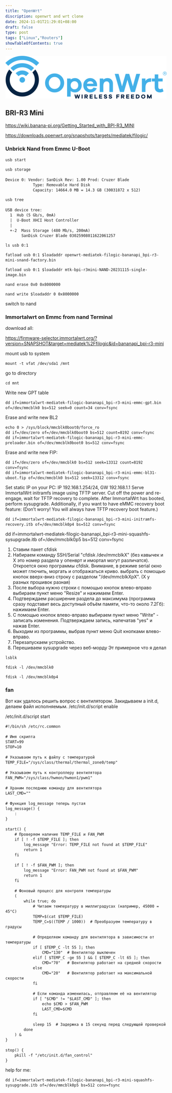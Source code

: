 ```yaml
---
title: "OpenWrt"
discription: openwrt and wrt clone
date: 2024-11-01T21:29:01+08:00 
draft: false
type: post
tags: ["Linux","Routers"]
showTableOfContents: true
--- 
```




![img](images/OpenWrt_Logo.svg)




## BRI-R3 Mini

https://wiki.banana-pi.org/Getting_Started_with_BPI-R3_MINI

https://downloads.openwrt.org/snapshots/targets/mediatek/filogic/

### Unbrick Nand from Emmc U-Boot


```
usb start
```

```
usb storage

Device 0: Vendor: SanDisk Rev: 1.00 Prod: Cruzer Blade
            Type: Removable Hard Disk
            Capacity: 14664.0 MB = 14.3 GB (30031872 x 512)
```

```
usb tree

USB device tree:
  1  Hub (5 Gb/s, 0mA)
  |  U-Boot XHCI Host Controller
  |
  +-2  Mass Storage (480 Mb/s, 200mA)
       SanDisk Cruzer Blade 03025908011622061257
```

```
ls usb 0:1 
```

```
fatload usb 0:1 $loadaddr openwrt-mediatek-filogic-bananapi_bpi-r3-mini-snand-factory.bin
```
```
fatload usb 0:1 $loadaddr mtk-bpi-r3mini-NAND-20231115-single-image.bin
```
```
nand erase 0x0 0x8000000
```
```
nand write $loadaddr 0 0x8000000
```
switch to nand


### Immortalwrt on Emmc from nand Terminal

download all:

https://firmware-selector.immortalwrt.org/?version=SNAPSHOT&target=mediatek%2Ffilogic&id=bananapi_bpi-r3-mini

mount usb to system
```
mount -t vfat /dev/sda1 /mnt
```
go to directory
```
cd mnt
```
Write new GPT table
```
dd if=immortalwrt-mediatek-filogic-bananapi_bpi-r3-mini-emmc-gpt.bin of=/dev/mmcblk0 bs=512 seek=0 count=34 conv=fsync
```
Erase and write new BL2
```
echo 0 > /sys/block/mmcblk0boot0/force_ro
dd if=/dev/zero of=/dev/mmcblk0boot0 bs=512 count=8192 conv=fsync
dd if=immortalwrt-mediatek-filogic-bananapi_bpi-r3-mini-emmc-preloader.bin of=/dev/mmcblk0boot0 bs=512 conv=fsync
```
Erase and write new FIP:
```
dd if=/dev/zero of=/dev/mmcblk0 bs=512 seek=13312 count=8192 conv=fsync
dd if=immortalwrt-mediatek-filogic-bananapi_bpi-r3-mini-emmc-bl31-uboot.fip of=/dev/mmcblk0 bs=512 seek=13312 conv=fsync
```
Set static IP on your PC:
IP 192.168.1.254/24, GW 192.168.1.1
Serve ImmortalWrt initramfs image using TFTP server.
Cut off the power and re-engage, wait for TFTP recovery to complete.
After ImmortalWrt has booted, perform sysupgrade.
Additionally, if you want to have eMMC recovery boot feature:
(Don’t worry! You will always have TFTP recovery boot feature.)




```
dd if=immortalwrt-mediatek-filogic-bananapi_bpi-r3-mini-initramfs-recovery.itb of=/dev/mmcblk0p4 bs=512 conv=fsync
```




dd if=immortalwrt-mediatek-filogic-bananapi_bpi-r3-mini-squashfs-sysupgrade.itb of=/dev/mmcblk0p5 bs=512 conv=fsync

1. Ставим пакет cfdisk
2. Набираем команду SSH/Serial "cfdisk /dev/mmcblkX" (без кавычек и Х это номер раздела у опенврт и имортал могут различатся). Откроется окно программы cfdisk. Внимание, в режиме serial окно может глючить, моргать и отображаться криво. выбрать с помощью кнопок вверх-вниз строку с разделом "/dev/mmcblkXpX". (X у разных прошивок разная)
3. После выбора нужно строки с помощью кнопок влево-вправо выбираем пункт меню "Resize" и нажимаем Enter.
4. Подтверждаем расширение раздела до максимума (программа сразу подставит весь доступный объём памяти, что-то около 7.2Гб): нажимаем Enter.
5. С помощью кнопок влево-вправо выбираем пункт меню "Write" - записать изменения.
Подтверждаем запись, напечатав "yes" и нажав Enter.
6. Выходим из программы, выбрав пункт меню Quit кнопками влево-вправо.
7. Перезапускаем устройство.
8. Перешиваем sysupgrade через веб-морду
Эт примерное что я делал



```
lsblk
```

```
fdisk -l /dev/mmcblk0
```
```
fdisk -l /dev/mmcblk0p4
```


### fan

Вот как удалось решить вопрос с вентилятором. Закидываем а init.d, делаем файл исполняемым. /etc/init.d/script enable

/etc/init.d/script start

```
#!/bin/sh /etc/rc.common

# Имя скрипта
START=99
STOP=10

# Указываем путь к файлу с температурой
TEMP_FILE="/sys/class/thermal/thermal_zone0/temp"

# Указываем путь к контроллеру вентилятора
FAN_PWM="/sys/class/hwmon/hwmon1/pwm1"

# Храним последнюю команду для вентилятора
LAST_CMD=""

# Функция log_message теперь пустая
log_message() {
    :
}

start() {
    # Проверяем наличие TEMP_FILE и FAN_PWM
    if [ ! -f $TEMP_FILE ]; then
        log_message "Error: TEMP_FILE not found at $TEMP_FILE"
        return 1
    fi

    if [ ! -f $FAN_PWM ]; then
        log_message "Error: FAN_PWM not found at $FAN_PWM"
        return 1
    fi

    # Фоновый процесс для контроля температуры
    (
        while true; do
            # Читаем температуру в миллиградусах (например, 45000 = 45°C)
            TEMP=$(cat $TEMP_FILE)
            TEMP_C=$((TEMP / 1000))  # Преобразуем температуру в градусы

            # Определяем команду для вентилятора в зависимости от температуры
            if [ $TEMP_C -lt 55 ]; then
                CMD="130"  # Вентилятор выключен
            elif [ $TEMP_C -ge 55 ] && [ $TEMP_C -lt 65 ]; then
                CMD="70"   # Вентилятор работает на средней скорости
            else
                CMD="20"   # Вентилятор работает на максимальной скорости
            fi

            # Если команда изменилась, отправляем её на вентилятор
            if [ "$CMD" != "$LAST_CMD" ]; then
                echo $CMD > $FAN_PWM
                LAST_CMD=$CMD
            fi

            sleep 15  # Задержка в 15 секунд перед следующей проверкой
        done
    ) &
}

stop() {
    pkill -f "/etc/init.d/fan_control"
}

```

help for me:
```
dd if=immortalwrt-mediatek-filogic-bananapi_bpi-r3-mini-squashfs-sysupgrade.itb of=/dev/mmcblk0p5 bs=512 conv=fsync
```